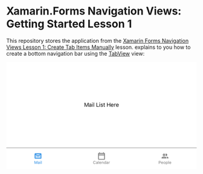 # Xamarin.Forms Navigation Views: Getting Started Lesson 1

This repository stores the application from the [Xamarin Forms Navigation Views Lesson 1: Create Tab Items Manually](https://docs.devexpress.com/MobileControls/400554/xamarin-forms/navigation-controls/getting-started/how-to-manually-populate-items) lesson. explains to you how to create a bottom navigation bar using the [TabView](https://docs.devexpress.com/MobileControls/DevExpress.XamarinForms.Navigation.TabView) view:

![Resulting image](images/title.png)
